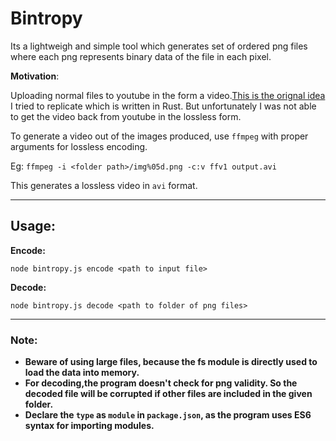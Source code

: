 # Bintropy


Its a lightweigh and simple tool which generates set of ordered png files where each png represents binary data of the file in each pixel.

**Motivation**:

Uploading normal files to youtube in the form a video.[This is the orignal idea](https://github.com/DvorakDwarf/Infinite-Storage-Glitch) I tried to replicate which is written in Rust. But unfortunately  I was not able to get the video back from youtube in the lossless form.

To generate a video out of the images produced, use `ffmpeg` with proper arguments for lossless encoding.

Eg: `ffmpeg -i <folder path>/img%05d.png -c:v ffv1 output.avi`

This generates a lossless video in `avi` format.

---
## Usage:

**Encode:**

```
node bintropy.js encode <path to input file>
```

**Decode:**

```
node bintropy.js decode <path to folder of png files>
```

---
### Note:

- **Beware of using large files, because the fs module is directly used to load the data into memory.**
- **For decoding,the program doesn't check for png validity. So the decoded file will be corrupted if other files are included in the given folder.**
- **Declare the `type` as `module` in `package.json`, as the program uses ES6 syntax for importing modules.**
